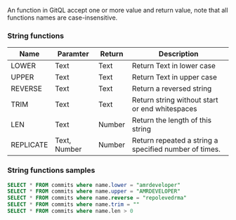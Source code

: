 An function in GitQL accept one or more value and return value,
note that all functions names are case-insensitive.

### String functions
| Name      | Paramter     | Return | Description                                           |
| --------- | ------------ | ------ | ----------------------------------------------------- |
| LOWER     | Text         | Text   | Return Text in lower case                             |
| UPPER     | Text         | Text   | Return Text in upper case                             |
| REVERSE   | Text         | Text   | Return a reversed string                              |
| TRIM      | Text         | Text   | Return string without start or end whitespaces        |
| LEN       | Text         | Number | Return the length of this string                      |
| REPLICATE | Text, Number | Number | Return repeated a string a specified number of times. |

### String functions samples

```sql
SELECT * FROM commits where name.lower = "amrdeveloper"
SELECT * FROM commits where name.upper = "AMRDEVELOPER"
SELECT * FROM commits where name.reverse = "repolevedrma"
SELECT * FROM commits where name.trim = ""
SELECT * FROM commits where name.len > 0
```